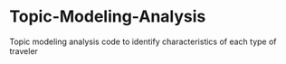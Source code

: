 # Topic-Modeling-Analysis
Topic modeling analysis code to identify characteristics of each type of traveler
